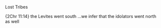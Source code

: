 Lost Tribes


{2Chr 11:14}
	the Levites went south
	...we infer that the idolators went north as well
